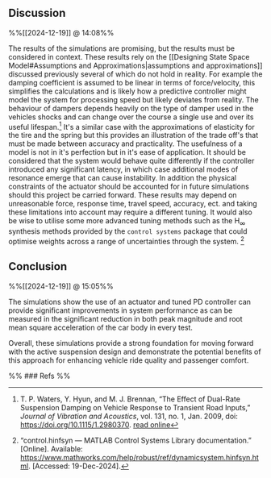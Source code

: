 
## Discussion
%%[[2024-12-19]] @ 14:08%%

The results of the simulations are promising, but the results must be considered in context. These results rely on the [[Designing State Space Model#Assumptions and Approximations|assumptions and approximations]] discussed previously several of which do not hold in reality. 
For example the damping coefficient is assumed to be linear in terms of force/velocity, this simplifies the calculations and is likely how a predictive controller might model the system for processing speed but likely deviates from reality. The behaviour of dampers depends heavily on the type of damper used in the vehicles shocks and can change over the course a single use and over its useful lifespan.[^1] It's a similar case with the approximations of elasticity for the tire and the spring but this provides an illustration of the trade off's that must be made between accuracy and practicality. The usefulness of a model is not in it's perfection but in it's ease of application. 
It should be considered that the system would behave quite differently if the controller introduced any significant latency, in which case additional modes of resonance emerge that can cause instability. 
In addition the physical constraints of the actuator should be accounted for in future simulations should this project be carried forward. These results may depend on unreasonable force, response time, travel speed, accuracy, ect. and taking these limitations into account may require a different tuning.
It would also be wise to utilise some more advanced tuning methods such as the $\text{H}_\infty$ synthesis methods provided by the `control systems` package that could optimise weights across a range of uncertainties through the system. [^2]

## Conclusion 
%%[[2024-12-19]] @ 15:05%%

The simulations show the use of an actuator and tuned PD controller can provide significant improvements in system performance as can be measured in the significant reduction in both peak magnitude and root mean square acceleration of the car body in every test. 

Overall, these simulations provide a strong foundation for moving forward with the active suspension design and demonstrate the potential benefits of this approach for enhancing vehicle ride quality and passenger comfort.

%% ### Refs %%

[^1]: T. P. Waters, Y. Hyun, and M. J. Brennan, “The Effect of Dual-Rate Suspension Damping on Vehicle Response to Transient Road Inputs,” _Journal of Vibration and Acoustics_, vol. 131, no. 1, Jan. 2009, doi: https://doi.org/10.1115/1.2980370.
	[read online](https://eprints.soton.ac.uk/465852/1/1004256.pdf)

[^2]: “control.hinfsyn — MATLAB Control Systems Library documentation.” [Online]. Available: https://www.mathworks.com/help/robust/ref/dynamicsystem.hinfsyn.html. [Accessed: 19-Dec-2024].
